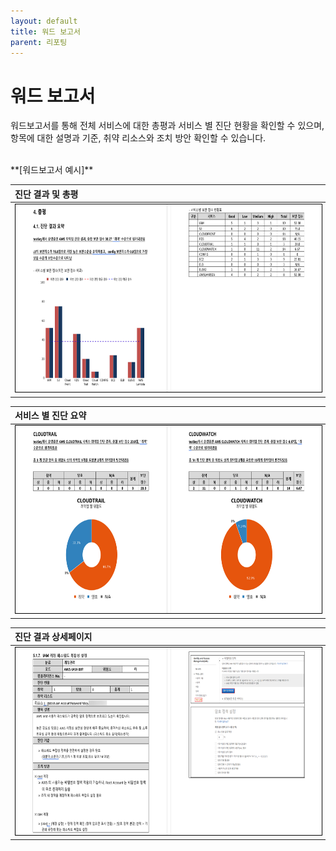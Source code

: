 ```yaml
---
layout: default
title: 워드 보고서
parent: 리포팅
---
```


# 워드 보고서

워드보고서를 통해 전체 서비스에 대한 총평과 서비스 별 진단 현황을 확인할 수 있으며, <br />
항목에 대한 설명과 기준, 취약 리소스와 조치 방안 확인할 수 있습니다. <br />


<br />
**[워드보고서 예시]**

| 진단 결과 및 총평 |
|:---------------|
| <center><img src="../../../img/report/word_1.png" width="700" height="300" style="border: 1px solid black;"/></center> |

| 서비스 별 진단 요약 |
|:---------------|
| <center><img src="../../../img/report/word_2.png" width="700" height="300" style="border: 1px solid black;"/></center> |

| 진단 결과 상세페이지 |
|:---------------|
| <center><img src="../../../img/report/word_3.png" width="700" height="300" style="border: 1px solid black;"/></center> |